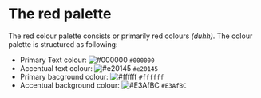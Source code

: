 # The red palette
The red colour palette consists or primarily red colours _(duhh)_.
The colour palette is structured as following:
- Primary Text colour: ![#000000](https://via.placeholder.com/15/000000/000000?text=+) `#000000`
- Accentual text colour: ![#e20145](https://via.placeholder.com/15/e20145/000000?text=+) `#e20145`
- Primary bacground colour: ![#ffffff](https://via.placeholder.com/15/ffffff/000000?text=+) `#ffffff`
- Accentual background colour: ![#E3AfBC](https://via.placeholder.com/15/E3AfBC/000000?text=+) `#E3AfBC`